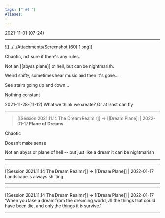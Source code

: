 ```yaml
---
tags: [" #0 "]
Aliases:
- 
---
```

2021-11-01-(07-24)

---


![[../../Attachments/Screenshot (60) 1.png]]

Chaotic, not sure if there's any rules.

Not an [[abyss plane]] of hell, but can be nightmarish.

Weird shifty, sometimes hear music and then it's gone...

See stairs going up and down...

Nothing constant 

2021-11-28-(11-12)
What we think we create? Or at least can fly


---
> [[Session 2021.11.14 The Dream Realm r]] -> [[Dream Plane]] | 2022-01-17 **Plane of Dreams**

Chaotic

Doesn’t make sense

Not an abyss or plane of hell -- but just like a dream it can be nightmarish

---

---

[[Session 2021.11.14 The Dream Realm r]] -> [[Dream Plane]] | 2022-01-17
Landscape is always shifting

---


---

[[Session 2021.11.14 The Dream Realm r]] -> [[Dream Plane]] | 2022-01-17
‘When you take a dream from the dreaming world, all the things that could have been die, and only the things it is survive.’

---
